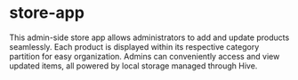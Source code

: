 # store-app

This admin-side store app allows administrators to add and update products seamlessly. Each product is displayed within its respective category partition for easy organization. Admins can conveniently access and view updated items, all powered by local storage managed through Hive.
